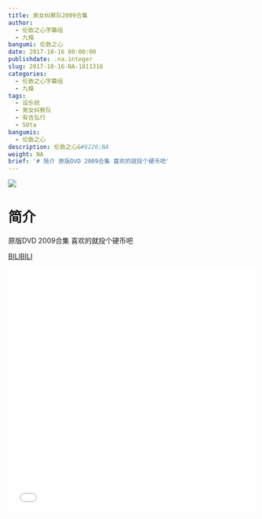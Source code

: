```yaml
---
title: 男女纠察队2009合集
author:
  - 伦敦之心字幕组
  - 九條
bangumi: 伦敦之心
date: 2017-10-16 00:00:00
publishdate: .na.integer
slug: 2017-10-16-NA-1811318
categories:
  - 伦敦之心字幕组
  - 九條
tags:
  - 设乐统
  - 男女纠察队
  - 有吉弘行
  - 50ta
bangumis:
  - 伦敦之心
description: 伦敦之心&#8226;NA
weight: NA
brief: '# 简介 原版DVD 2009合集 喜欢的就投个硬币吧'
---
```


![](https://i.imgur.com/m1XOw5F.jpg)

# 简介  
原版DVD 2009合集 喜欢的就投个硬币吧




  [BILIBILI](https://www.bilibili.com/video/av1811318/)


<div class="vcontainer">  <iframe class='video' src="//www.bilibili.com/blackboard/player.html?aid=1811318" width="100%" height="500" frameborder="0" allowfullscreen="allowfullscreen"></iframe></div>
